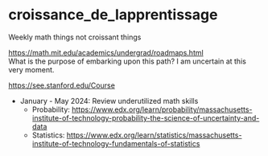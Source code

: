 # croissance_de_lapprentissage
Weekly math things not croissant things  

https://math.mit.edu/academics/undergrad/roadmaps.html  
What is the purpose of embarking upon this path? I am uncertain at this very moment.

https://see.stanford.edu/Course

* January - May 2024: Review underutilized math skills 
  * Probability: https://www.edx.org/learn/probability/massachusetts-institute-of-technology-probability-the-science-of-uncertainty-and-data
  * Statistics: https://www.edx.org/learn/statistics/massachusetts-institute-of-technology-fundamentals-of-statistics  
